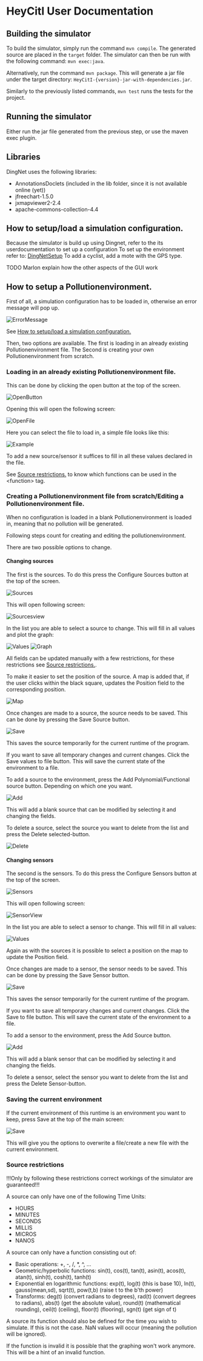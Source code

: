 # HeyCitI User Documentation

## Building the simulator

To build the simulator, simply run the command `mvn compile`. The generated source are placed in the `target` folder.
The simulator can then be run with the following command: `mvn exec:java`.

Alternatively, run the command `mvn package`. This will generate a jar file under the target directory: `HeyCitI-{version}-jar-with-dependencies.jar`.

Similarly to the previously listed commands, `mvn test` runs the tests for the project.

## Running the simulator

Either run the jar file generated from the previous step, or use the maven exec plugin.
<!-- A jar file is exported to the folder HeyCitIExe which also contains the correct file structure. Run the jar file to run the simulator.
The simulator can also be started from the main method in the MainGUI class. -->



## Libraries

DingNet uses the following libraries:
- AnnotationsDoclets (included in the lib folder, since it is not available online (yet))
- jfreechart-1.5.0
- jxmapviewer2-2.4
- apache-commons-collection-4.4

## How to setup/load a simulation configuration.

Because the simulator is build up using Dingnet, refer to the its userdocumentation to set up a configuration
To set up the environment refer to: [DingNetSetup](https://people.cs.kuleuven.be/~danny.weyns/software/DingNet/resources/index.html)
To add a cyclist, add a mote with the GPS type.

TODO Marlon explain how the other aspects of the GUI work

## How to setup a Pollutionenvironment.

First of all, a simulation configuration has to be loaded in, otherwise an error message will pop up.
 
 ![ErrorMessage](Images/ErrorMessage.PNG) 

See [How to setup/load a simulation configuration.](#how-to-setupload-a-simulation-configuration)

Then, two options are available. The first is loading in an already existing Pollutionenvironment file. The Second is creating your own Pollutionenvironment from scratch.

### Loading in an already existing Pollutionenvironment file.
This can be done by clicking the open button at the top of the screen.
 
 ![OpenButton](Images/OpenImage.png) 

Opening this will open the following screen:
 
 ![OpenFile](Images/SelectFileToLoad.PNG) 

Here you can select the file to load in, a simple file looks like this:
 
 ![Example](Images/ExampleXML.PNG) 

To add a new source/sensor it suffices to fill in all these values declared in the file.

See [Source restrictions.](#source-restrictions) to know which functions can be used in the \<function> tag.

### Creating a Pollutionenvironment file from scratch/Editing a Pollutionenvironment file.

When no configuration is loaded in a blank Pollutionenvironment is loaded in, meaning that no pollution will be generated.

Following steps count for creating and editing the pollutionenvironment.

There are two possible options to change.

#### Changing sources
The first is the sources. To do this press the Configure Sources button at the top of the screen.

 ![Sources](Images/ConfigureSourcesImage.png) 
 
This will open following screen:

 ![Sourcesview](Images/SelectSourceInListImage.png) 
 
In the list you are able to select a source to change. This will fill in all values and plot the graph:
 
  ![Values](Images/Values_to_Change_Image.png) 
  ![Graph](Images/GraphOfTheSourceImage.png) 
  
All fields can be updated manually with a few restrictions, for these restrictions see [Source restrictions.](#source-restrictions).

To make it easier to set the position of the source. A map is added that, if the user clicks within the black square, updates the Position field to the corresponding position.

  ![Map](Images/PositionMapImage.png) 
  
Once changes are made to a source, the source needs to be saved. This can be done by pressing the Save Source button.

  ![Save](Images/SaveOptions.png) 
  
This saves the source temporarily for the current runtime of the program.

If you want to save all temporary changes and current changes. Click the Save values to file button. This will save the current state of the environment to a file.

To add a source to the environment, press the Add Polynomial/Functional source button. Depending on which one you want.
  
  ![Add](Images/AddSourceImage.png) 
  
This will add a blank source that can be modified by selecting it and changing the fields.

To delete a source, select the source you want to delete from the list and press the Delete selected-button.

![Delete](Images/DeleteSourceImage.png) 

#### Changing sensors

The second is the sensors. To do this press the Configure Sensors button at the top of the screen.

 ![Sensors](Images/ConfigureSensorsImage.png) 

This will open following screen:

 ![SensorView](Images/SelectSensorListImage.png) 
 
In the list you are able to select a sensor to change. This will fill in all values:

 ![Values](Images/Values_to_Change_Sensor_Image.png) 

Again as with the sources it is possible to select a position on the map to update the Position field.

Once changes are made to a sensor, the sensor needs to be saved. This can be done by pressing the Save Sensor button.

  ![Save](Images/SaveOptionsSensor.png) 
  
This saves the sensor temporarily for the current runtime of the program.

If you want to save all temporary changes and current changes. Click the Save to file button. This will save the current state of the environment to a file.

To add a sensor to the environment, press the Add Source button.
  
  ![Add](Images/Add-DeleteOptionsSensorImage.png) 
  
This will add a blank sensor that can be modified by selecting it and changing the fields.

To delete a sensor, select the sensor you want to delete from the list and press the Delete Sensor-button.

### Saving the current environment

If the current environment of this runtime is an environment you want to keep, press Save at the top of the main screen:

  ![Save](Images/SaveImage.png) 
  
This will give you the options to overwrite a file/create a new file with the current environment.

### Source restrictions

!!!Only by following these restrictions correct workings of the simulator are guaranteed!!!

A source can only have one of the following Time Units:

- HOURS
- MINUTES
- SECONDS
- MILLIS
- MICROS
- NANOS

A source can only have a function consisting out of:
- Basic operations: +, -, /, *, ^, ...
- Geometric/hyperbolic functions: sin(t), cos(t), tan(t), asin(t), acos(t), atan(t), sinh(t), cosh(t), tanh(t)
- Exponential en logarithmic functions: exp(t), log(t) (this is base 10), ln(t), gauss(mean,sd), sqrt(t), pow(t,b) (raise t to the b'th power)
- Transforms: deg(t) (convert radians to degrees), rad(t) (convert degrees to radians), abs(t) (get the absolute value), round(t) (mathematical rounding), ceil(t) (ceiling), floor(t) (flooring), sgn(t) (get sign of t)

A source its function should also be defined for the time you wish to simulate. If this is not the case. NaN values will occur (meaning the pollution will be ignored).

If the function is invalid it is possible that the graphing won't work anymore. This will be a hint of an invalid function.
